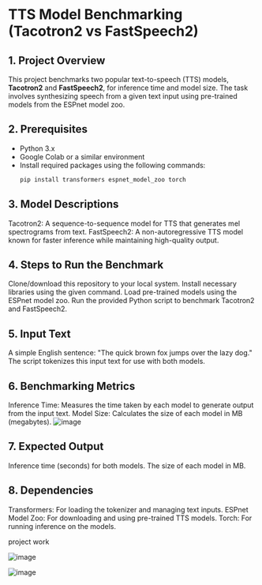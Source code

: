 # TTS Model Benchmarking (Tacotron2 vs FastSpeech2)

## 1. Project Overview
This project benchmarks two popular text-to-speech (TTS) models, **Tacotron2** and **FastSpeech2**, for inference time and model size. The task involves synthesizing speech from a given text input using pre-trained models from the ESPnet model zoo.

## 2. Prerequisites
- Python 3.x
- Google Colab or a similar environment
- Install required packages using the following commands:
  ```bash
  pip install transformers espnet_model_zoo torch


## 3. Model Descriptions
Tacotron2: A sequence-to-sequence model for TTS that generates mel spectrograms from text.
FastSpeech2: A non-autoregressive TTS model known for faster inference while maintaining high-quality output.

## 4. Steps to Run the Benchmark
Clone/download this repository to your local system.
Install necessary libraries using the given command.
Load pre-trained models using the ESPnet model zoo.
Run the provided Python script to benchmark Tacotron2 and FastSpeech2.

## 5. Input Text
A simple English sentence: "The quick brown fox jumps over the lazy dog."
The script tokenizes this input text for use with both models.

## 6. Benchmarking Metrics
Inference Time: Measures the time taken by each model to generate output from the input text.
Model Size: Calculates the size of each model in MB (megabytes).
![image](https://github.com/user-attachments/assets/b1d29e21-c10e-4065-960d-34505009a3cc)


## 7. Expected Output
Inference time (seconds) for both models.
The size of each model in MB.

## 8. Dependencies
Transformers: For loading the tokenizer and managing text inputs.
ESPnet Model Zoo: For downloading and using pre-trained TTS models.
Torch: For running inference on the models.


project work

![image](https://github.com/user-attachments/assets/58f16192-4b20-4fb9-b834-23267d39a240)

![image](https://github.com/user-attachments/assets/404b6fb2-3d25-488f-91ac-e21d1d8dbd4f)

